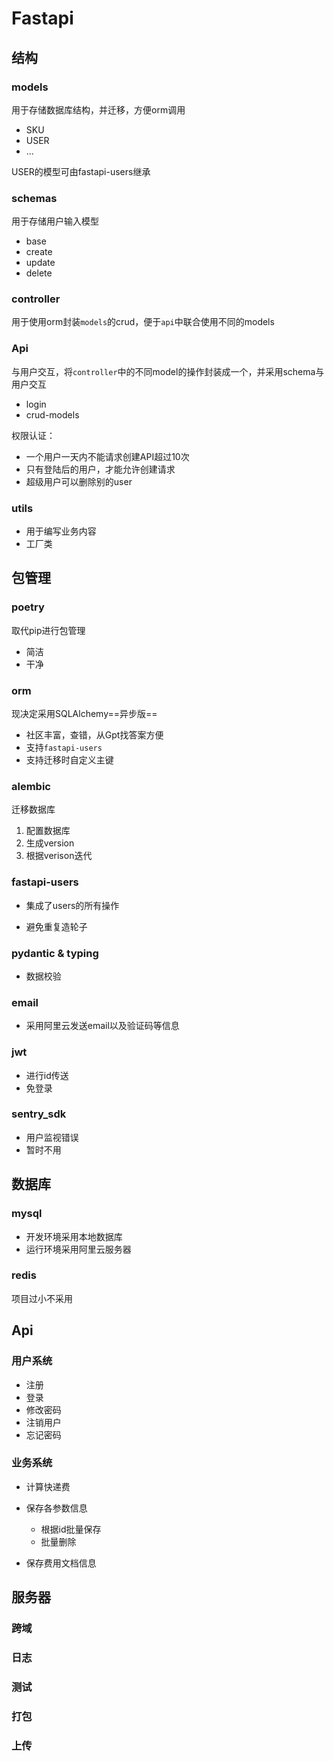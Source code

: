 # Fastapi

## 结构

### models

用于存储数据库结构，并迁移，方便orm调用

* SKU
* USER
* ...

USER的模型可由fastapi-users继承

### schemas

用于存储用户输入模型

* base
* create
* update
* delete

### controller

用于使用orm封装`models`的crud，便于`api`中联合使用不同的models

### Api

与用户交互，将`controller`中的不同model的操作封装成一个，并采用schema与用户交互

* login
* crud-models

权限认证：

* 一个用户一天内不能请求创建API超过10次
* 只有登陆后的用户，才能允许创建请求
* 超级用户可以删除别的user

### utils

* 用于编写业务内容
* 工厂类

## 包管理

### poetry

取代pip进行包管理

* 简洁
* 干净

### orm

现决定采用SQLAlchemy==异步版==

* 社区丰富，查错，从Gpt找答案方便
* 支持`fastapi-users`
* 支持迁移时自定义主键

### alembic

迁移数据库

1. 配置数据库
2. 生成version
3. 根据verison迭代

### fastapi-users

* 集成了users的所有操作

* 避免重复造轮子

### pydantic & typing

* 数据校验

### email

* 采用阿里云发送email以及验证码等信息

### jwt

* 进行id传送
* 免登录

### sentry_sdk

* 用户监视错误
* 暂时不用

## 数据库

### mysql

* 开发环境采用本地数据库
* 运行环境采用阿里云服务器

### redis

项目过小不采用

## Api

### 用户系统

* 注册
* 登录
* 修改密码
* 注销用户
* 忘记密码

### 业务系统

* 计算快递费
* 保存各参数信息
  * 根据id批量保存
  * 批量删除

* 保存费用文档信息

## 服务器

### 跨域

### 日志

### 测试

### 打包

### 上传

